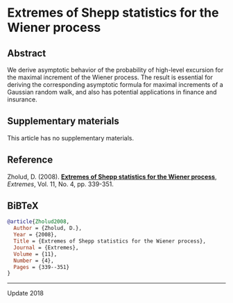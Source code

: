 # Extremes of Shepp statistics for the Wiener process 

## Abstract
We derive asymptotic behavior of the probability of high-level excursion for the maximal increment of the Wiener process. The result is essential for deriving the corresponding asymptotic formula for maximal increments of a Gaussian random walk, and also has potential applications in finance and insurance.

## Supplementary materials
This article has no supplementary materials.

## Reference
Zholud, D. (2008). [**Extremes of Shepp statistics for the Wiener process**](http://www.zholud.com/articles/Extremes-of-Shepp-Statistics-for-the-Wiener-Process.pdf), *Extremes*, Vol. 11, No. 4, pp. 339-351.

## BiBTeX

``` BiBTeX
@article{Zholud2008,
  Author = {Zholud, D.},
  Year = {2008},
  Title = {Extremes of Shepp statistics for the Wiener process},
  Journal = {Extremes},
  Volume = {11},
  Number = {4},
  Pages = {339--351}
}
``` 

---
Update 2018
